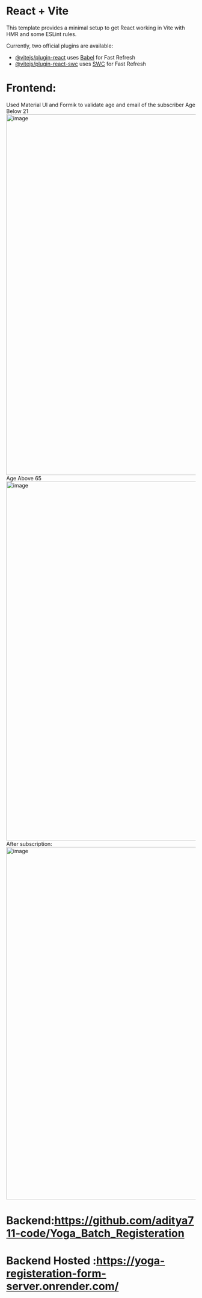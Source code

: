 # React + Vite

This template provides a minimal setup to get React working in Vite with HMR and some ESLint rules.

Currently, two official plugins are available:

- [@vitejs/plugin-react](https://github.com/vitejs/vite-plugin-react/blob/main/packages/plugin-react/README.md) uses [Babel](https://babeljs.io/) for Fast Refresh
- [@vitejs/plugin-react-swc](https://github.com/vitejs/vite-plugin-react-swc) uses [SWC](https://swc.rs/) for Fast Refresh

# Frontend:
 Used Material UI and Formik to validate age and email of the subscriber 
Age Below 21
<img width="960" alt="image" src="https://github.com/aditya711-code/Yoga_Batch_Registeration_Frontend/assets/83772267/e8140fae-38dc-4721-bf2e-e85391d68d50">
Age Above 65
<img width="956" alt="image" src="https://github.com/aditya711-code/Yoga_Batch_Registeration_Frontend/assets/83772267/7002ef59-b36b-4e7c-af82-d5c1eb303549">
After subscription:
<img width="938" alt="image" src="https://github.com/aditya711-code/Yoga_Batch_Registeration_Frontend/assets/83772267/3adcab8e-76b8-4346-829f-91666e1bf167">


# Backend:https://github.com/aditya711-code/Yoga_Batch_Registeration
# Backend Hosted :https://yoga-registeration-form-server.onrender.com/
